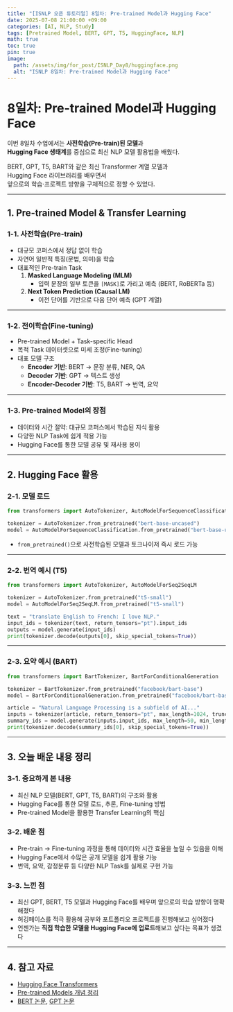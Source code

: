 ```yaml
---
title: "[ISNLP 오픈 튜토리얼] 8일차: Pre-trained Model과 Hugging Face"
date: 2025-07-08 21:00:00 +09:00
categories: [AI, NLP, Study]
tags: [Pretrained Model, BERT, GPT, T5, HuggingFace, NLP]
math: true
toc: true
pin: true
image:
  path: /assets/img/for_post/ISNLP_Day8/huggingface.png
  alt: "ISNLP 8일차: Pre-trained Model과 Hugging Face"
---
```


# 8일차: Pre-trained Model과 Hugging Face

이번 8일차 수업에서는 **사전학습(Pre-train)된 모델**과  
**Hugging Face 생태계**를 중심으로 최신 NLP 모델 활용법을 배웠다.  

BERT, GPT, T5, BART와 같은 최신 Transformer 계열 모델과  
Hugging Face 라이브러리를 배우면서  
앞으로의 학습·프로젝트 방향을 구체적으로 정할 수 있었다.

---

## 1. Pre-trained Model & Transfer Learning

### 1-1. 사전학습(Pre-train)
- 대규모 코퍼스에서 정답 없이 학습
- 자연어 일반적 특징(문법, 의미)을 학습
- 대표적인 Pre-train Task
  1. **Masked Language Modeling (MLM)**  
     - 입력 문장의 일부 토큰을 `[MASK]`로 가리고 예측 (BERT, RoBERTa 등)
  2. **Next Token Prediction (Causal LM)**  
     - 이전 단어를 기반으로 다음 단어 예측 (GPT 계열)

---

### 1-2. 전이학습(Fine-tuning)
- Pre-trained Model + Task-specific Head
- 목적 Task 데이터셋으로 미세 조정(Fine-tuning)
- 대표 모델 구조
  - **Encoder 기반**: BERT → 문장 분류, NER, QA
  - **Decoder 기반**: GPT → 텍스트 생성
  - **Encoder-Decoder 기반**: T5, BART → 번역, 요약

---

### 1-3. Pre-trained Model의 장점
- 데이터와 시간 절약: 대규모 코퍼스에서 학습된 지식 활용
- 다양한 NLP Task에 쉽게 적용 가능
- Hugging Face를 통한 모델 공유 및 재사용 용이

---

## 2. Hugging Face 활용

### 2-1. 모델 로드
```py
from transformers import AutoTokenizer, AutoModelForSequenceClassification

tokenizer = AutoTokenizer.from_pretrained("bert-base-uncased")
model = AutoModelForSequenceClassification.from_pretrained("bert-base-uncased")
```

- `from_pretrained()`으로 사전학습된 모델과 토크나이저 즉시 로드 가능

---

### 2-2. 번역 예시 (T5)
```py
from transformers import AutoTokenizer, AutoModelForSeq2SeqLM

tokenizer = AutoTokenizer.from_pretrained("t5-small")
model = AutoModelForSeq2SeqLM.from_pretrained("t5-small")

text = "translate English to French: I love NLP."
input_ids = tokenizer(text, return_tensors="pt").input_ids
outputs = model.generate(input_ids)
print(tokenizer.decode(outputs[0], skip_special_tokens=True))
```

---

### 2-3. 요약 예시 (BART)
```py
from transformers import BartTokenizer, BartForConditionalGeneration

tokenizer = BartTokenizer.from_pretrained("facebook/bart-base")
model = BartForConditionalGeneration.from_pretrained("facebook/bart-base")

article = "Natural Language Processing is a subfield of AI..."
inputs = tokenizer(article, return_tensors="pt", max_length=1024, truncation=True)
summary_ids = model.generate(inputs.input_ids, max_length=50, min_length=10)
print(tokenizer.decode(summary_ids[0], skip_special_tokens=True))
```

---

## 3. 오늘 배운 내용 정리

### 3-1. 중요하게 본 내용
- 최신 NLP 모델(BERT, GPT, T5, BART)의 구조와 활용
- Hugging Face를 통한 모델 로드, 추론, Fine-tuning 방법
- Pre-trained Model을 활용한 Transfer Learning의 핵심

### 3-2. 배운 점
- Pre-train → Fine-tuning 과정을 통해 데이터와 시간 효율을 높일 수 있음을 이해
- Hugging Face에서 수많은 공개 모델을 쉽게 활용 가능
- 번역, 요약, 감정분류 등 다양한 NLP Task를 실제로 구현 가능

### 3-3. 느낀 점
- 최신 GPT, BERT, T5 모델과 Hugging Face를 배우며 앞으로의 학습 방향이 명확해졌다
- 허깅페이스를 적극 활용해 공부와 포트폴리오 프로젝트를 진행해보고 싶어졌다
- 언젠가는 **직접 학습한 모델을 Hugging Face에 업로드**해보고 싶다는 목표가 생겼다

---

## 4. 참고 자료
- [Hugging Face Transformers](https://huggingface.co/transformers/)
- [Pre-trained Models 개념 정리](https://wikidocs.net/166759)
- [BERT 논문](https://arxiv.org/abs/1810.04805), [GPT 논문](https://arxiv.org/abs/2005.14165)
